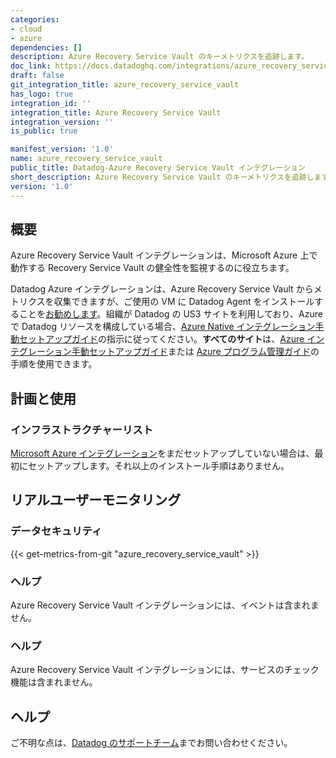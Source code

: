 ```yaml
---
categories:
- cloud
- azure
dependencies: []
description: Azure Recovery Service Vault のキーメトリクスを追跡します。
doc_link: https://docs.datadoghq.com/integrations/azure_recovery_service_vault/
draft: false
git_integration_title: azure_recovery_service_vault
has_logo: true
integration_id: ''
integration_title: Azure Recovery Service Vault
integration_version: ''
is_public: true

manifest_version: '1.0'
name: azure_recovery_service_vault
public_title: Datadog-Azure Recovery Service Vault インテグレーション
short_description: Azure Recovery Service Vault のキーメトリクスを追跡します。
version: '1.0'
---
```


<!--  SOURCED FROM https://github.com/DataDog/dogweb -->
## 概要

Azure Recovery Service Vault インテグレーションは、Microsoft Azure 上で動作する Recovery Service Vault の健全性を監視するのに役立ちます。

Datadog Azure インテグレーションは、Azure Recovery Service Vault からメトリクスを収集できますが、ご使用の VM に Datadog Agent をインストールすることを[お勧めします][1]。組織が Datadog の US3 サイトを利用しており、Azure で Datadog リソースを構成している場合、[Azure Native インテグレーション手動セットアップガイド][2]の指示に従ってください。**すべてのサイト**は、[Azure インテグレーション手動セットアップガイド][3]または [Azure プログラム管理ガイド][4]の手順を使用できます。

## 計画と使用

### インフラストラクチャーリスト

[Microsoft Azure インテグレーション][5]をまだセットアップしていない場合は、最初にセットアップします。それ以上のインストール手順はありません。

## リアルユーザーモニタリング

### データセキュリティ
{{< get-metrics-from-git "azure_recovery_service_vault" >}}


### ヘルプ

Azure Recovery Service Vault インテグレーションには、イベントは含まれません。

### ヘルプ

Azure Recovery Service Vault インテグレーションには、サービスのチェック機能は含まれません。

## ヘルプ

ご不明な点は、[Datadog のサポートチーム][7]までお問い合わせください。


[1]: https://www.datadoghq.com/blog/dont-fear-the-agent/
[2]: https://docs.datadoghq.com/ja/integrations/guide/azure-native-manual-setup/#deploy-the-datadog-agent
[3]: https://docs.datadoghq.com/ja/integrations/guide/azure-manual-setup/#agent-installation
[4]: https://docs.datadoghq.com/ja/integrations/guide/azure-programmatic-management/#datadog-azure-vm-extension
[5]: https://docs.datadoghq.com/ja/integrations/azure/
[6]: https://github.com/DataDog/dogweb/blob/prod/integration/azure_recovery_service_vault/azure_recovery_service_vault_metadata.csv
[7]: https://docs.datadoghq.com/ja/help/
